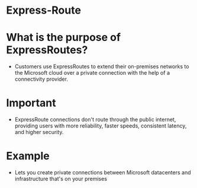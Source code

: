 # Express-Route

# What is the purpose of ExpressRoutes?
- Customers use ExpressRoutes to extend their on-premises networks to the Microsoft cloud over a private connection with the help of a connectivity provider.

# Important
- ExpressRoute connections don't route through the public internet, providing users with more reliability, faster speeds, consistent latency, and higher security.

# Example
- Lets you create private connections between Microsoft datacenters and infrastructure that's on your premises
